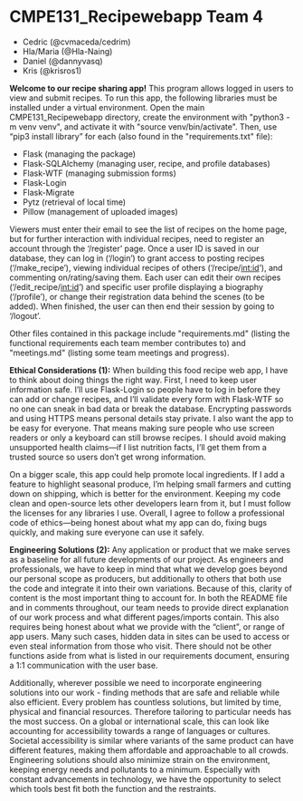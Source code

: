 # CMPE131_Recipewebapp Team 4
- Cedric (@cvmaceda/cedrim)
- Hla/Maria (@Hla-Naing)
- Daniel (@dannyvasq)
- Kris (@krisros1)

**Welcome to our recipe sharing app!** This program allows logged in users to view and submit recipes. 
To run this app, the following libraries must be installed under a virtual environment.
Open the main CMPE131_Recipewebapp directory, create the environment with "python3 -m venv venv", and activate it with "source venv/bin/activate".
Then, use “pip3 install library” for each (also found in the "requirements.txt" file):
- Flask (managing the package)
- Flask-SQLAlchemy (managing user, recipe, and profile databases) 
- Flask-WTF (managing submission forms)
- Flask-Login
- Flask-Migrate
- Pytz (retrieval of local time)
- Pillow (management of uploaded images)

Viewers must enter their email to see the list of recipes on the home page, but for further interaction with individual recipes, need to register an account through the ‘/register’ page.
Once a user ID is saved in our database, they can log in (‘/login’) to grant access to posting recipes (‘/make_recipe’), viewing individual recipes of others (‘/recipe/<int:id>’), and commenting on/rating/saving them.
Each user can edit their own recipes (‘/edit_recipe/<int:id>’) and specific user profile displaying a biography (‘/profile’), or change their registration data behind the scenes (to be added).
When finished, the user can then end their session by going to ‘/logout’. 

Other files contained in this package include "requirements.md" (listing the functional requirements each team member contributes to) and "meetings.md" (listing some team meetings and progress).

**Ethical Considerations (1):**
When building this food recipe web app, I have to think about doing things the right way. 
First, I need to keep user information safe. 
I’ll use Flask-Login so people have to log in before they can add or change recipes, and I’ll validate every form with Flask-WTF so no one can sneak in bad data or break the database. 
Encrypting passwords and using HTTPS means personal details stay private.
I also want the app to be easy for everyone. 
That means making sure people who use screen readers or only a keyboard can still browse recipes. 
I should avoid making unsupported health claims—if I list nutrition facts, I’ll get them from a trusted source so users don’t get wrong information.

On a bigger scale, this app could help promote local ingredients. 
If I add a feature to highlight seasonal produce, I’m helping small farmers and cutting down on shipping, which is better for the environment. 
Keeping my code clean and open-source lets other developers learn from it, but I must follow the licenses for any libraries I use.
Overall, I agree to follow a professional code of ethics—being honest about what my app can do, fixing bugs quickly, and making sure everyone can use it safely.


**Engineering Solutions (2):**
Any application or product that we make serves as a baseline for all future developments of our project. 
As engineers and professionals, we have to keep in mind that what we develop goes beyond our personal scope as producers, but additionally to others that both use the code and integrate it into their own variations. 
Because of this, clarity of content is the most important thing to account for. 
In both the README file and in comments throughout, our team needs to provide direct explanation of our work process and what different pages/imports contain. 
This also requires being honest about what we provide with the “client”, or range of app users. 
Many such cases, hidden data in sites can be used to access or even steal information from those who visit. 
There should not be other functions aside from what is listed in our requirements document, ensuring a 1:1 communication with the user base.

Additionally, wherever possible we need to incorporate engineering solutions into our work - finding methods that are safe and reliable while also efficient. 
Every problem has countless solutions, but limited by time, physical and financial resources. 
Therefore tailoring to particular needs has the most success. 
On a global or international scale, this can look like accounting for accessibility towards a range of languages or cultures. 
Societal accessibility is similar where variants of the same product can have different features, making them affordable and approachable to all crowds. 
Engineering solutions should also minimize strain on the environment, keeping energy needs and pollutants to a minimum. 
Especially with constant advancements in technology, we have the opportunity to select which tools best fit both the function and the restraints. 
